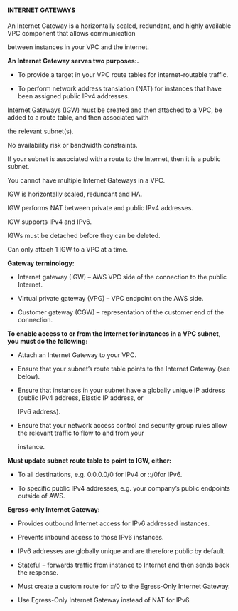#### INTERNET GATEWAYS


An Internet Gateway is a horizontally scaled, redundant, and highly available VPC component that allows communication

between instances in your VPC and the internet.


**An Internet Gateway serves two purposes:.**


- To provide a target in your VPC route tables for internet-routable traffic.

- To perform network address translation (NAT) for instances that have been assigned public IPv4 addresses.


Internet Gateways (IGW) must be created and then attached to a VPC, be added to a route table, and then associated with

the relevant subnet(s).


No availability risk or bandwidth constraints.


If your subnet is associated with a route to the Internet, then it is a public subnet.


You cannot have multiple Internet Gateways in a VPC.


IGW is horizontally scaled, redundant and HA.


IGW performs NAT between private and public IPv4 addresses.


IGW supports IPv4 and IPv6.


IGWs must be detached before they can be deleted.


Can only attach 1 IGW to a VPC at a time.


**Gateway terminology:**


- Internet gateway (IGW) – AWS VPC side of the connection to the public Internet.

- Virtual private gateway (VPG) – VPC endpoint on the AWS side.

- Customer gateway (CGW) – representation of the customer end of the connection.


**To enable access to or from the Internet for instances in a VPC subnet, you must do the following:**


- Attach an Internet Gateway to your VPC.

- Ensure that your subnet’s route table points to the Internet Gateway (see below).

- Ensure that instances in your subnet have a globally unique IP address (public IPv4 address, Elastic IP address, or

  IPv6 address).

- Ensure that your network access control and security group rules allow the relevant traffic to flow to and from your

  instance.


**Must update subnet route table to point to IGW, either:**


- To all destinations, e.g. 0.0.0.0/0 for IPv4 or ::/0for IPv6.

- To specific public IPv4 addresses, e.g. your company’s public endpoints outside of AWS.


**Egress-only Internet Gateway:**


- Provides outbound Internet access for IPv6 addressed instances.

- Prevents inbound access to those IPv6 instances.

- IPv6 addresses are globally unique and are therefore public by default.

- Stateful – forwards traffic from instance to Internet and then sends back the response.

- Must create a custom route for ::/0 to the Egress-Only Internet Gateway.

- Use Egress-Only Internet Gateway instead of NAT for IPv6.


